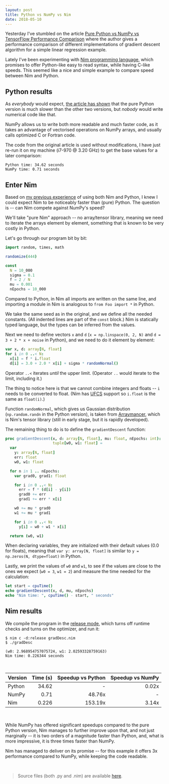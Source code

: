 ```yaml
---
layout: post
title: Python vs NumPy vs Nim
date: 2018-05-10
---
```



Yesterday I've stumbled on the article [Pure Python vs NumPy vs TensorFlow Performance Comparison](https://realpython.com/numpy-tensorflow-performance/) where the author gives a performance comparison of different implementations of gradient descent algorithm for a simple linear regression example.

Lately I've been experimenting with [Nim programming language](https://nim-lang.org/), which promises to offer Python-like easy to read syntax, while having C-like speeds.
This seemed like a nice and simple example to compare speed between Nim and Python.



## Python results

As _everybody_ would expect, [the article has shown](https://realpython.com/numpy-tensorflow-performance/#conclusion) that the pure Python version is much slower than the other two versions, but _nobody_ would write numerical code like that.

NumPy allows us to write both more readable and much faster code, as it takes an advantage of vectorised operations on NumPy arrays, and usually calls optimized C or Fortran code.

The code from the original article is used without modifications, I have just re-run it on my machine (i7-970 @ 3.20 GHz) to get the base values for a later comparison:

```
Python time: 34.62 seconds
NumPy time: 0.71 seconds
```



## Enter Nim

Based on [my previous experience](https://github.com/narimiran/AdventOfCode2017) of using both Nim and Python, I knew I could expect Nim to be noticeably faster than (pure) Python.
The question is -- can Nim compete against NumPy's speed?

We'll take "pure Nim" approach -- no array/tensor library, meaning we need to iterate the arrays element by element, something that is known to be very costly in Python.

Let's go through our program bit by bit:

```nim
import random, times, math

randomize(444)

const
  N = 10_000
  sigma = 0.1
  f = 2 / N
  mu = 0.001
  nEpochs = 10_000
```

Compared to Python, in Nim all imports are written on the same line, and importing a module in Nim is analogous to `from Foo import *` in Python.

We take the same seed as in the original, and we define all the needed constants. (All indented lines are part of the `const` block.)
Nim is statically typed language, but the types can be inferred from the values.

Next we need to define vectors `x` and `d` (`x = np.linspace(0, 2, N)` and `d = 3 + 2 * x + noise` in Python), and we need to do it element by element:

```nim
var x, d: array[N, float]
for i in 0 ..< N:
  x[i] = f * i.float
  d[i] = 3.0 + 2.0 * x[i] + sigma * randomNormal()
```

Operator `..<` iterates _until_ the upper limit. (Operator `..` would iterate to the limit, including it.)

The thing to notice here is that we cannot combine integers and floats -- `i` needs to be converted to float. (Nim has [UFCS](https://en.wikipedia.org/wiki/Uniform_Function_Call_Syntax) support so `i.float` is the same as `float(i)`.)

Function `randomNormal`, which gives us Gaussian distribution (`np.random.randn` in the Python version), is taken from [Arraymancer](https://mratsim.github.io/Arraymancer/), which is Nim's tensor library (still in early stage, but it is rapidly developed).

The remaining thing to do is to define the `gradientDescent` function:

```nim
proc gradientDescent(x, d: array[N, float], mu: float, nEpochs: int):
                     tuple[w0, w1: float] =
  var
    y: array[N, float]
    err: float
    w0, w1: float

  for n in 1 .. nEpochs:
    var grad0, grad1: float

    for i in 0 ..< N:
      err = f * (d[i] - y[i])
      grad0 += err
      grad1 += err * x[i]

    w0 += mu * grad0
    w1 += mu * grad1

    for i in 0 ..< N:
      y[i] = w0 + w1 * x[i]

  return (w0, w1)
```

When declaring variables, they are initialized with their default values (0.0 for floats), meaning that `var y: array[N, float]` is similar to `y = np.zeros(N, dtype=float)` in Python.

Lastly, we print the values of `w0` and `w1`, to see if the values are close to the ones we expect (`w0 = 3`, `w1 = 2`) and measure the time needed for the calculation:

```nim
let start = cpuTime()
echo gradientDescent(x, d, mu, nEpochs)
echo "Nim time: ", cpuTime() - start, " seconds"
```


## Nim results

We compile the program in the [release mode](https://nim-lang.org/docs/nimc.html#additional-compilation-switches), which turns off runtime checks and turns on the optimizer, and run it:

```
$ nim c -d:release gradDesc.nim
$ ./gradDesc

(w0: 2.968954757075724, w1: 2.02593328759163)
Nim time: 0.226344 seconds
```

&nbsp;

Version | Time (s) | Speedup vs Python | Speedup vs NumPy
|:---|---:|---:|---:|
Python | 34.62 | - | 0.02x
NumPy | 0.71 | 48.76x | -
Nim | 0.226 | 153.19x | 3.14x

&nbsp;

While NumPy has offered significant speedups compared to the pure Python version, Nim manages to further improve upon that, and not just marginally -- it is two orders of a magnitude faster than Python, and, what is more impressive, it is three times faster than NumPy.

Nim has managed to deliver on its promise -- for this example it offers 3x performance compared to NumPy, while keeping the code readable.

&nbsp;

> Source files (both .py and .nim) are available [here](https://github.com/narimiran/narimiran.github.io/tree/master/code/).
